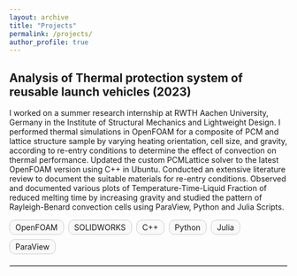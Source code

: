 ```yaml
---
layout: archive
title: "Projects"
permalink: /projects/
author_profile: true
---
```


## Analysis of Thermal protection system of reusable launch vehicles (2023)

I worked on a summer research internship at RWTH Aachen University, Germany in the Institute of Structural Mechanics and Lightweight Design. I performed thermal simulations in OpenFOAM for a composite of PCM and lattice structure sample by varying heating orientation, cell size, and gravity, according to re-entry conditions to determine the effect of convection on thermal performance. Updated the custom PCMLattice solver to the latest OpenFOAM version using C++ in Ubuntu. Conducted an extensive literature review to document the suitable materials for re-entry conditions. Observed and documented various plots of Temperature-Time-Liquid Fraction of reduced melting time by increasing gravity and studied the pattern of Rayleigh-Benard convection cells using ParaView, Python and Julia Scripts.

<div style="display: flex; flex-wrap: wrap; gap: 8px; margin-top: 15px;">
  <div style="padding: 4px 10px; border: 1px solid #ccc; border-radius: 10px; background-color: #f9f9f9;">
    OpenFOAM
  </div>  
  <div style="padding: 4px 10px; border: 1px solid #ccc; border-radius: 10px; background-color: #f9f9f9;">
    SOLIDWORKS
  </div>
  <div style="padding: 4px 10px; border: 1px solid #ccc; border-radius: 10px; background-color: #f9f9f9;">
    C++
  </div>
  <div style="padding: 4px 10px; border: 1px solid #ccc; border-radius: 10px; background-color: #f9f9f9;">
    Python
  </div>
  <div style="padding: 4px 10px; border: 1px solid #ccc; border-radius: 10px; background-color: #f9f9f9;">
    Julia
  </div>
  <div style="padding: 4px 10px; border: 1px solid #ccc; border-radius: 10px; background-color: #f9f9f9;">
    ParaView
  </div>
</div>

<hr style="margin-top: 20px; border: 1px solid #ddd;">
